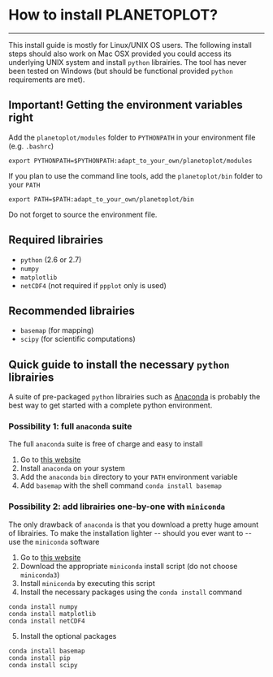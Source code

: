 # How to install PLANETOPLOT?
-----------------------------

This install guide is mostly for Linux/UNIX OS users. The following install steps should also work on Mac OSX provided you could access its underlying UNIX system and install `python` librairies. The tool has never been tested on Windows (but should be functional provided `python` requirements are met).

## Important! Getting the environment variables right

Add the `planetoplot/modules` folder to `PYTHONPATH` in your environment file (e.g. `.bashrc`)

	export PYTHONPATH=$PYTHONPATH:adapt_to_your_own/planetoplot/modules

If you plan to use the command line tools, add the `planetoplot/bin` folder to your `PATH`

	export PATH=$PATH:adapt_to_your_own/planetoplot/bin

Do not forget to source the environment file.

## Required librairies

- `python` (2.6 or 2.7)
- `numpy`
- `matplotlib`
- `netCDF4` (not required if `ppplot` only is used)

## Recommended librairies

- `basemap` (for mapping)
- `scipy` (for scientific computations)

## Quick guide to install the necessary `python` librairies

A suite of pre-packaged `python` librairies such as [Anaconda](https://store.continuum.io/cshop/anaconda) is probably the best way to get started with a complete python environment.

### Possibility 1: full `anaconda` suite

The full `anaconda` suite is free of charge and easy to install

 1. Go to [this website](https://store.continuum.io/cshop/anaconda/)
 2. Install `anaconda` on your system
 3. Add the `anaconda` `bin` directory to your `PATH` environment variable
 4. Add `basemap` with the shell command `conda install basemap`

### Possibility 2: add librairies one-by-one with `miniconda`

The only drawback of `anaconda` is that you download a pretty huge amount of librairies. To make the installation lighter -- should you ever want to -- use the `miniconda` software

 1. Go to [this website](http://repo.continuum.io/miniconda)
 2. Download the appropriate `miniconda` install script (do not choose `miniconda3`)
 3. Install `miniconda` by executing this script
 4. Install the necessary packages using the `conda install` command
~~~
conda install numpy
conda install matplotlib
conda install netCDF4
~~~
 5. Install the optional packages
~~~
conda install basemap
conda install pip
conda install scipy
~~~
